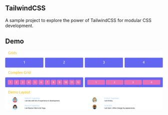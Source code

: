 ## TailwindCSS
A sample project to explore the power of TailwindCSS for modular CSS development.

## Demo
![Demo](images/demo.png)